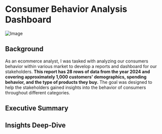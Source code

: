 # Consumer Behavior Analysis Dashboard

![Image](https://github.com/user-attachments/assets/b2b0a43b-7a73-4ab3-80af-7ebe67cc784d)

## Background
As an ecommerce analyst, I was tasked with analyzing our consumers behavior within various market to develop a reports and dashboard for our stakeholders. **This report has 28 rows of data from the year 2024 and covering approximately 1,000 customers' demographics, spending behavior, and the type of products they buy.** The goal was designed to help the stakeholders gained insights into the behavior of consumers throughout different categories. 
## Executive Summary

## Insights Deep-Dive
